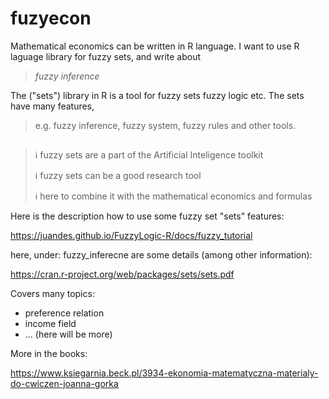 # fuzyecon
Mathematical economics can be written in R language.
I want to use R laguage library for fuzzy sets, and write about

> *fuzzy inference*

The ("sets") library in R is a tool for fuzzy sets fuzzy logic etc.
The sets have many features, 

> e.g. fuzzy inference, fuzzy system, fuzzy rules and other tools.

## 

> ℹ️ fuzzy sets are a part of the Artificial Inteligence toolkit
> 
> ℹ️ fuzzy sets can be a good research tool
> 
> ℹ️ here to combine it with the mathematical economics and formulas

Here is the description how to use some fuzzy set "sets" features:

https://juandes.github.io/FuzzyLogic-R/docs/fuzzy_tutorial

here, under: fuzzy_inferecne are some details (among other information):

https://cran.r-project.org/web/packages/sets/sets.pdf

Covers many topics:

* preference relation
* income field
* ... (here will be more)

More in the books: 

https://www.ksiegarnia.beck.pl/3934-ekonomia-matematyczna-materialy-do-cwiczen-joanna-gorka
